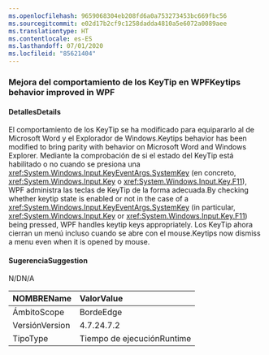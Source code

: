 ```yaml
---
ms.openlocfilehash: 9659068304eb208fd6a0a753273453bc669fbc56
ms.sourcegitcommit: e02d17b2cf9c1258dadda4810a5e6072a0089aee
ms.translationtype: HT
ms.contentlocale: es-ES
ms.lasthandoff: 07/01/2020
ms.locfileid: "85621404"
---
```

### <a name="keytips-behavior-improved-in-wpf"></a><span data-ttu-id="c2cb3-101">Mejora del comportamiento de los KeyTip en WPF</span><span class="sxs-lookup"><span data-stu-id="c2cb3-101">Keytips behavior improved in WPF</span></span>

#### <a name="details"></a><span data-ttu-id="c2cb3-102">Detalles</span><span class="sxs-lookup"><span data-stu-id="c2cb3-102">Details</span></span>

<span data-ttu-id="c2cb3-103">El comportamiento de los KeyTip se ha modificado para equipararlo al de Microsoft Word y el Explorador de Windows.</span><span class="sxs-lookup"><span data-stu-id="c2cb3-103">Keytips behavior has been modified to bring parity with behavior on Microsoft Word and Windows Explorer.</span></span> <span data-ttu-id="c2cb3-104">Mediante la comprobación de si el estado del KeyTip está habilitado o no cuando se presiona una <xref:System.Windows.Input.KeyEventArgs.SystemKey> (en concreto, <xref:System.Windows.Input.Key> o <xref:System.Windows.Input.Key.F11>), WPF administra las teclas de KeyTip de la forma adecuada.</span><span class="sxs-lookup"><span data-stu-id="c2cb3-104">By checking whether keytip state is enabled or not in the case of a <xref:System.Windows.Input.KeyEventArgs.SystemKey> (in particular, <xref:System.Windows.Input.Key> or <xref:System.Windows.Input.Key.F11>) being pressed, WPF handles keytip keys appropriately.</span></span> <span data-ttu-id="c2cb3-105">Los KeyTip ahora cierran un menú incluso cuando se abre con el mouse.</span><span class="sxs-lookup"><span data-stu-id="c2cb3-105">Keytips now dismiss a menu even when it is opened by mouse.</span></span>

#### <a name="suggestion"></a><span data-ttu-id="c2cb3-106">Sugerencia</span><span class="sxs-lookup"><span data-stu-id="c2cb3-106">Suggestion</span></span>

<span data-ttu-id="c2cb3-107">N/D</span><span class="sxs-lookup"><span data-stu-id="c2cb3-107">N/A</span></span>

| <span data-ttu-id="c2cb3-108">NOMBRE</span><span class="sxs-lookup"><span data-stu-id="c2cb3-108">Name</span></span>    | <span data-ttu-id="c2cb3-109">Valor</span><span class="sxs-lookup"><span data-stu-id="c2cb3-109">Value</span></span>       |
|:--------|:------------|
| <span data-ttu-id="c2cb3-110">Ámbito</span><span class="sxs-lookup"><span data-stu-id="c2cb3-110">Scope</span></span>   |<span data-ttu-id="c2cb3-111">Borde</span><span class="sxs-lookup"><span data-stu-id="c2cb3-111">Edge</span></span>|
|<span data-ttu-id="c2cb3-112">Versión</span><span class="sxs-lookup"><span data-stu-id="c2cb3-112">Version</span></span>|<span data-ttu-id="c2cb3-113">4.7.2</span><span class="sxs-lookup"><span data-stu-id="c2cb3-113">4.7.2</span></span>|
|<span data-ttu-id="c2cb3-114">Tipo</span><span class="sxs-lookup"><span data-stu-id="c2cb3-114">Type</span></span>|<span data-ttu-id="c2cb3-115">Tiempo de ejecución</span><span class="sxs-lookup"><span data-stu-id="c2cb3-115">Runtime</span></span>|
